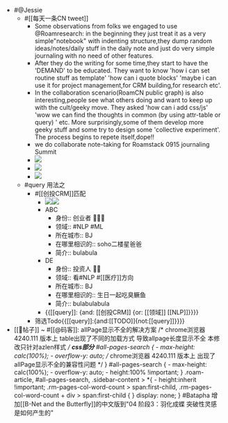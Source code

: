 - #@Jessie
    - #[[每天一条CN tweet]]
        - Some observations from folks we engaged to use @Roamresearch: in the beginning they just treat it as a very simple"notebook" with indenting structure,they dump random ideas/notes/daily stuff in the daily note and just do very simple journaling with no need of other features. 
        - After they do the writing for some time,they start to have the 'DEMAND' to be educated. They want to know 'how i can set routine stuff as template' 'how can i quote blocks' 'maybe i can use it for project management,for CRM building,for research etc'.
        - In the collaboration scenario(RoamCN public graph) is also interesting,people see what others doing and want to keep up with the cult/geeky move. They asked 'how can i add css/js' 'wow we can find the thoughts in common (by using attr-table or query) ' etc. More surprisingly,some of them develop more geeky stuff and some try to design some 'collective experiment'. The process begins to repete itself,dope!!
        - we do collaborate note-taking for Roamstack 0915 journaling Summit
        - ![](https://firebasestorage.googleapis.com/v0/b/firescript-577a2.appspot.com/o/imgs%2Fapp%2FRoamCN%2Fs17pfUXjTK.png?alt=media&token=9b432558-7080-4847-bb6b-fc6d71bcb307)
        - ![](https://firebasestorage.googleapis.com/v0/b/firescript-577a2.appspot.com/o/imgs%2Fapp%2FRoamCN%2FtlVcszh6nw.png?alt=media&token=e69f386c-8538-4913-b7d2-b8944088314a)
        - ![](https://firebasestorage.googleapis.com/v0/b/firescript-577a2.appspot.com/o/imgs%2Fapp%2FRoamCN%2FomC7iJfyhl.png?alt=media&token=4c9f7a72-bd7c-44d2-a3e3-34772a57eb0b)
    - #query 用法之
        - #[[创投CRM]]匹配
            - ![](https://firebasestorage.googleapis.com/v0/b/firescript-577a2.appspot.com/o/imgs%2Fapp%2FRoamCN%2F9EQWZK7YM8.png?alt=media&token=ff87c936-3754-4f30-a904-2c25a40b2e94)![](https://uploader.shimo.im/f/TgtzXTrzZD56NPxJ.png!thumbnail)
            - ABC
                - 身份:: 创业者 👨🏽‍💻 
                - 领域:: #NLP #ML
                - 所在城市:: BJ
                - 在哪里相识的:: soho二楼星爸爸
                - 简介:: bulabula 
            - DE
                - 身份:: 投资人 🧙‍♂️ 
                - 领域:: 看#NLP #[[医疗]]方向
                - 所在城市:: BJ
                - 在哪里相识的:: 生日一起吃臭鳜鱼
                - 简介:: bulabulabula
            - {{[[query]]: {and: [[创投CRM]] {or: [[领域]] [[NLP]]}}}}
        - 筛选Todo{{[[query]]:{and:[[TODO]]{not:[[query]]}}}}
- [[📝帖子]] ~ #[[@码客]]: allPage显示不全的解决方案
    /* chrome浏览器 4240.111 版本上 table出现了不同的加载方式 导致allpage长度显示不全  本修改只针对azlen样式 */
    __**css部分**__
    #all-pages-search {
        - max-height: calc(100%);
        - overflow-y: auto;
    /* chrome浏览器 4240.111 版本上 出现了 allPage显示不全的兼容性问题 */
    }
    #all-pages-search {
        - max-height: calc(100%);
        - overflow-y: auto;
        - height:100% !important;
    }
    .roam-article, #all-pages-search, .sidebar-content > *{
        - height:inherit !important;
    .rm-pages-col-word-count > span:first-child, .rm-pages-col-word-count + div > span:first-child {
    }
    display: none;
    }
    #Batapha 增加[[B-Net and the Butterfly]]的中文版到"04 阶段3：羽化成蝶 突破性灵感是如何产生的"
